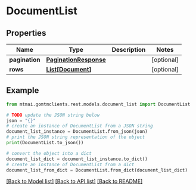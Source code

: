 # DocumentList


## Properties

Name | Type | Description | Notes
------------ | ------------- | ------------- | -------------
**pagination** | [**PaginationResponse**](PaginationResponse.md) |  | [optional] 
**rows** | [**List[Document]**](Document.md) |  | [optional] 

## Example

```python
from mtmai.gomtmclients.rest.models.document_list import DocumentList

# TODO update the JSON string below
json = "{}"
# create an instance of DocumentList from a JSON string
document_list_instance = DocumentList.from_json(json)
# print the JSON string representation of the object
print(DocumentList.to_json())

# convert the object into a dict
document_list_dict = document_list_instance.to_dict()
# create an instance of DocumentList from a dict
document_list_from_dict = DocumentList.from_dict(document_list_dict)
```
[[Back to Model list]](../README.md#documentation-for-models) [[Back to API list]](../README.md#documentation-for-api-endpoints) [[Back to README]](../README.md)


